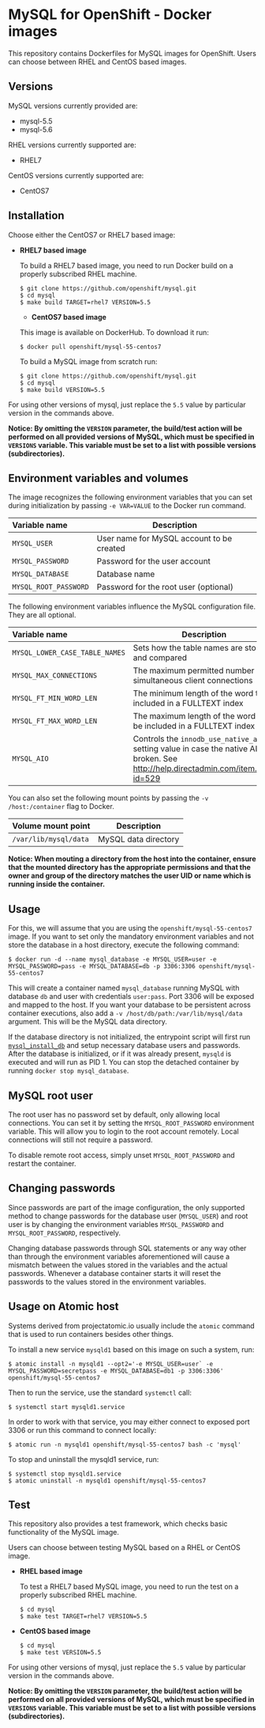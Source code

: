 MySQL for OpenShift - Docker images
========================================

This repository contains Dockerfiles for MySQL images for OpenShift.
Users can choose between RHEL and CentOS based images.


Versions
---------------
MySQL versions currently provided are:
* mysql-5.5
* mysql-5.6

RHEL versions currently supported are:
* RHEL7

CentOS versions currently supported are:
* CentOS7


Installation
----------------------
Choose either the CentOS7 or RHEL7 based image:

*  **RHEL7 based image**

    To build a RHEL7 based image, you need to run Docker build on a properly
    subscribed RHEL machine.

    ```
    $ git clone https://github.com/openshift/mysql.git
    $ cd mysql
    $ make build TARGET=rhel7 VERSION=5.5
    ```

    *  **CentOS7 based image**

    This image is available on DockerHub. To download it run:

    ```
    $ docker pull openshift/mysql-55-centos7
    ```

    To build a MySQL image from scratch run:

    ```
    $ git clone https://github.com/openshift/mysql.git
    $ cd mysql
    $ make build VERSION=5.5
    ```

For using other versions of mysql, just replace the `5.5` value by particular version
in the commands above.

**Notice: By omitting the `VERSION` parameter, the build/test action will be performed
on all provided versions of MySQL, which must be specified in  `VERSIONS` variable.
This variable must be set to a list with possible versions (subdirectories).**


Environment variables and volumes
----------------------------------

The image recognizes the following environment variables that you can set during
initialization by passing `-e VAR=VALUE` to the Docker run command.

|    Variable name       |    Description                            |
| :--------------------- | ----------------------------------------- |
|  `MYSQL_USER`          | User name for MySQL account to be created |
|  `MYSQL_PASSWORD`      | Password for the user account             |
|  `MYSQL_DATABASE`      | Database name                             |
|  `MYSQL_ROOT_PASSWORD` | Password for the root user (optional)     |

The following environment variables influence the MySQL configuration file. They are all optional.

|    Variable name                |    Description                                                    |    Default
| :------------------------------ | ----------------------------------------------------------------- | -------------------------------
|  `MYSQL_LOWER_CASE_TABLE_NAMES` | Sets how the table names are stored and compared                  |  0
|  `MYSQL_MAX_CONNECTIONS`        | The maximum permitted number of simultaneous client connections   |  151
|  `MYSQL_FT_MIN_WORD_LEN`        | The minimum length of the word to be included in a FULLTEXT index |  4
|  `MYSQL_FT_MAX_WORD_LEN`        | The maximum length of the word to be included in a FULLTEXT index |  20
|  `MYSQL_AIO`                    | Controls the `innodb_use_native_aio` setting value in case the native AIO is broken. See http://help.directadmin.com/item.php?id=529 |  1

You can also set the following mount points by passing the `-v /host:/container` flag to Docker.

|  Volume mount point      | Description          |
| :----------------------- | -------------------- |
|  `/var/lib/mysql/data`   | MySQL data directory |

**Notice: When mouting a directory from the host into the container, ensure that the mounted
directory has the appropriate permissions and that the owner and group of the directory
matches the user UID or name which is running inside the container.**

Usage
---------------------------------

For this, we will assume that you are using the `openshift/mysql-55-centos7` image.
If you want to set only the mandatory environment variables and not store
the database in a host directory, execute the following command:

```
$ docker run -d --name mysql_database -e MYSQL_USER=user -e MYSQL_PASSWORD=pass -e MYSQL_DATABASE=db -p 3306:3306 openshift/mysql-55-centos7
```

This will create a container named `mysql_database` running MySQL with database
`db` and user with credentials `user:pass`. Port 3306 will be exposed and mapped
to the host. If you want your database to be persistent across container executions,
also add a `-v /host/db/path:/var/lib/mysql/data` argument. This will be the MySQL
data directory.

If the database directory is not initialized, the entrypoint script will first
run [`mysql_install_db`](https://dev.mysql.com/doc/refman/5.5/en/mysql-install-db.html)
and setup necessary database users and passwords. After the database is initialized,
or if it was already present, `mysqld` is executed and will run as PID 1. You can
 stop the detached container by running `docker stop mysql_database`.


MySQL root user
---------------------------------
The root user has no password set by default, only allowing local connections.
You can set it by setting the `MYSQL_ROOT_PASSWORD` environment variable. This
will allow you to login to the root account remotely. Local connections will
still not require a password.

To disable remote root access, simply unset `MYSQL_ROOT_PASSWORD` and restart
the container.


Changing passwords
------------------

Since passwords are part of the image configuration, the only supported method
to change passwords for the database user (`MYSQL_USER`) and root user is by
changing the environment variables `MYSQL_PASSWORD` and `MYSQL_ROOT_PASSWORD`,
respectively.

Changing database passwords through SQL statements or any way other than through
the environment variables aforementioned will cause a mismatch between the
values stored in the variables and the actual passwords. Whenever a database
container starts it will reset the passwords to the values stored in the
environment variables.


Usage on Atomic host
---------------------------------
Systems derived from projectatomic.io usually include the `atomic` command that is
used to run containers besides other things.

To install a new service `mysqld1` based on this image on such a system, run:

```
$ atomic install -n mysqld1 --opt2='-e MYSQL_USER=user` -e MYSQL_PASSWORD=secretpass -e MYSQL_DATABASE=db1 -p 3306:3306' openshift/mysql-55-centos7
```

Then to run the service, use the standard `systemctl` call:

```
$ systemctl start mysqld1.service
```

In order to work with that service, you may either connect to exposed port 3306 or run this command to connect locally:
```
$ atomic run -n mysqld1 openshift/mysql-55-centos7 bash -c 'mysql'
```

To stop and uninstall the mysqld1 service, run:

```
$ systemctl stop mysqld1.service
$ atomic uninstall -n mysqld1 openshift/mysql-55-centos7
```


Test
---------------------------------

This repository also provides a test framework, which checks basic functionality
of the MySQL image.

Users can choose between testing MySQL based on a RHEL or CentOS image.

*  **RHEL based image**

    To test a RHEL7 based MySQL image, you need to run the test on a properly
    subscribed RHEL machine.

    ```
    $ cd mysql
    $ make test TARGET=rhel7 VERSION=5.5
    ```

*  **CentOS based image**

    ```
    $ cd mysql
    $ make test VERSION=5.5
    ```

For using other versions of mysql, just replace the `5.5` value by particular version
in the commands above.

**Notice: By omitting the `VERSION` parameter, the build/test action will be performed
on all provided versions of MySQL, which must be specified in  `VERSIONS` variable.
This variable must be set to a list with possible versions (subdirectories).**
